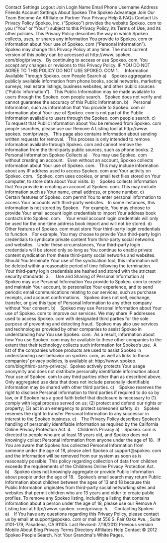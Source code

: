 Contact Settings Logout Join Login Name Email Phone Username Address Friends Account Settings About Spokeo The Spokeo Advantage Join Our Team Become An Affiliate or Partner Your Privacy Help & FAQs Contact Us Privacy Policy Spokeo, Inc. (“Spokeo”) provides the website Spokeo. com to you (“You” or “Your”) subject to this Privacy Policy, its Terms of Use, and its other policies. This Privacy Policy describes the way in which Spokeo collects, uses, or shares any information You provide to Spokeo. com or information about Your use of Spokeo. com (“Personal Information”). Spokeo may change this Privacy Policy at any time. The most current version of this policy can be accessed at http://www. spokeo. com/blog/privacy.   By continuing to access or use Spokeo. com, You accept any changes or revisions to this Privacy Policy. IF YOU DO NOT AGREE TO THIS POLICY DO NOT USE SPOKEO. COM 1.     Information Available Through Spokeo. com People Search a)    Spokeo aggregates publicly available information from phone books, social networks, marketing surveys, real estate listings, business websites, and other public sources (“Public Information”).   This Public Information may be made available to users through the Spokeo. com people search.   Spokeo does not verify and cannot guarantee the accuracy of this Public Information. b)    Personal Information, such as information that You provide to Spokeo. com or information about Your use of Spokeo. com is not part of the Public Information available to users through the Spokeo. com people search. c)    To request that Public Information about You be removed from Spokeo. com people searches, please use our Remove A Listing tool at http://www. spokeo. com/privacy.   This page also contains information about sending written requests for removal.   This process is only intended to remove information available through Spokeo. com and cannot remove the information from the third-party public sources, such as phone books. 2.     Personal Information Spokeo Collects a)    You may use Spokeo. com without creating an account.   Even without an account, Spokeo collects information about Your use of Spokeo. com.   This may include information about any IP address used to access Spokeo. com and Your activity on Spokeo. com.   Spokeo. com uses cookies, or small text files stored on Your computer, to store data about Your visits. b)    Spokeo collects information that You provide in creating an account at Spokeo. com. This may include information such as Your name, email address, or phone number. c)    Certain features of Spokeo. com permit You to enter personal information to access Your accounts with third-party websites.   In some instances, this information is not stored by Spokeo.   For example, You may choose to provide Your email account login credentials to import Your address book contacts into Spokeo. com.    Your email account login credentials will only be used for the one-time address book import and will not be stored. d)    Other features of Spokeo. com must store Your third-party login credentials to function.   For example, You may choose to provide Your third-party login credentials to syndicate private content from third-party social networks and websites.   Under these circumstances, Your third-party login credentials will be stored only so long as You continue to enable private content syndication from these third-party social networks and websites.   Should You terminate Your use of the syndication tool, this information will be deleted within a reasonable period of time following the termination.   Your third-party login credentials are hashed and stored with the strictest security standards. 3.     Use and Sharing of Personal Information a)    Spokeo may use Personal Information You provide to Spokeo. com to create and maintain Your account, to personalize Your experience, and to send periodic email communications relating to our services, such as purchase receipts, and account confirmations.   Spokeo does not sell, exchange, transfer, or give this type of Personal Information to any other company without Your consent. b)    Spokeo may use Personal Information about Your use of Spokeo. com to improve our services. We may share IP addresses used to access Spokeo. com with designated third parties for the sole purpose of preventing and detecting fraud.  Spokeo may also use services and technologies provided by other companies to assist Spokeo in understanding how You use Spokeo. com.  As a result, information about how You use Spokeo. com may be available to these other companies to the extent that their technology collects such information for Spokeo’s use.  A list of the companies whose products are used to assist Spokeo in understanding user behavior on spokeo. com, as well as links to those companies’ privacy policies, is available at: http://www. spokeo. com/blog/third-party-privacy/.  Spokeo actively protects Your usage anonymity and does not distribute personally identifiable information about Your use of Spokeo. com to any third parties other than as described above. Only aggregated use data that does not include personally identifiable information may be shared with other third parties. c)    Spokeo reserves the right to disclose Personal Information to third parties if required to do so by law, or if Spokeo has a good faith belief that disclosure is necessary to (1) comply with legal process served on us; (2) protect and defend our rights or property; (3) act in an emergency to protect someone’s safety. d)    Spokeo reserves the right to transfer Personal Information to any successor in interest to the Spokeo business. e)    The Privacy Policy describes Spokeo’s handling of personally identifiable information as required by the California Online Privacy Protection Act. 4.     Children’s Privacy a)    Spokeo. com is directed to people who are at least 18 years old, and Spokeo does not knowingly collect Personal Information from anyone under the age of 18.   If You are aware that Spokeo has collected Personal Information from someone under the age of 18, please alert Spokeo at support@spokeo. com and the information will be removed from our system as soon as is reasonably possible. This policy regarding collection of data from children exceeds the requirements of the Childrens Online Privacy Protection Act. b)    Spokeo does not knowingly aggregate or provide Public Information about people under the age of 18.   Spokeo’s email search may return Public Information about children between the ages of 13 and 18 because this Public Information originates from third-party social networking sites and websites that permit children who are 13 years and older to create public profiles. To remove any Spokeo listing, including a listing that contains information about a person under the age of 18, please use our Remove A Listing tool at http://www. spokeo. com/privacy. 5.     Contacting Spokeo a)    If You have any questions regarding this Privacy Policy, please contact us by email at support@spokeo. com or mail at 556 S. Fair Oaks Ave. , Suite #101-179, Pasadena, CA 91105. Last Revised: 7/18/2012 Previous version Mobile About Blog Privacy Terms Directory Affiliates Help Contact © 2012 Spokeo People Search. Not Your Grandma's White Pages.